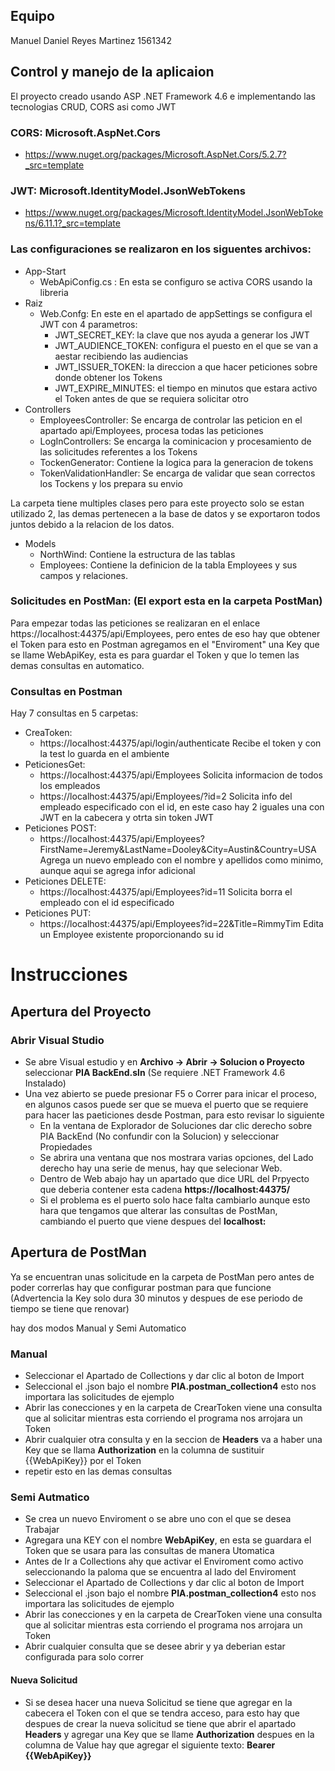 ## Equipo
Manuel Daniel Reyes Martinez 1561342

## Control y manejo de la aplicaion
El proyecto creado usando ASP .NET Framework 4.6 e implementando las tecnologias CRUD, CORS asi como JWT

### CORS: Microsoft.AspNet.Cors
  * https://www.nuget.org/packages/Microsoft.AspNet.Cors/5.2.7?_src=template
  
### JWT: Microsoft.IdentityModel.JsonWebTokens
  * https://www.nuget.org/packages/Microsoft.IdentityModel.JsonWebTokens/6.11.1?_src=template

### Las configuraciones se realizaron en los siguentes archivos:
* App-Start
  * WebApiConfig.cs : En esta se configuro se activa CORS usando la libreria
* Raiz
  * Web.Confg: En este en el apartado de appSettings se configura el JWT con 4 parametros:
    * JWT_SECRET_KEY: la clave que nos ayuda a generar los JWT
    * JWT_AUDIENCE_TOKEN: configura el puesto en el que se van a aestar recibiendo las audiencias
    * JWT_ISSUER_TOKEN: la direccion a que hacer peticiones sobre donde obtener los Tokens
    * JWT_EXPIRE_MINUTES: el tiempo en minutos que estara activo el Token antes de que se requiera solicitar otro
* Controllers
  * EmployeesController: Se encarga de controlar las peticion en el apartado api/Employees, procesa todas las peticiones
  * LogInControllers: Se encarga la cominicacion y procesamiento de las solicitudes referentes a los Tokens
  * TockenGenerator: Contiene la logica para la generacion de tokens
  * TokenValidationHandler: Se encarga de validar que sean correctos los Tockens y los prepara su envio

La carpeta tiene multiples clases pero para este proyecto solo se estan utilizado 2, las demas pertenecen a la base de
datos y se exportaron todos juntos debido a la relacion de los datos.
* Models
  * NorthWind: Contiene la estructura de las tablas
  * Employees: Contiene la definicion de la tabla Employees y sus campos y relaciones.

### Solicitudes en PostMan: (El export esta en la carpeta PostMan)

Para empezar todas las peticiones se realizaran en el enlace https://localhost:44375/api/Employees, pero entes de eso
hay que obtener el Token para esto en Postman agregamos en el "Enviroment" una Key que se llame WebApiKey, esta es para
guardar el Token y que lo temen las demas consultas en automatico.

### Consultas en Postman
Hay 7 consultas en 5 carpetas:
* CreaToken:
  * https://localhost:44375/api/login/authenticate Recibe el token y con la test lo guarda en el ambiente
* PeticionesGet:
  * https://localhost:44375/api/Employees Solicita informacion de todos los empleados
  * https://localhost:44375/api/Employees/?id=2 Solicita info del empleado especificado con el id, en este caso hay 2 iguales una con JWT en la cabecera y otrta sin token JWT
* Peticiones POST:
  * https://localhost:44375/api/Employees?FirstName=Jeremy&LastName=Dooley&City=Austin&Country=USA Agrega un nuevo empleado con el nombre y apellidos como minimo, aunque aqui se agrega infor adicional
* Peticiones DELETE:
  * https://localhost:44375/api/Employees?id=11 Solicita borra el empleado con el id especificado
* Peticiones PUT:
  * https://localhost:44375/api/Employees?id=22&Title=RimmyTim Edita un Employee existente proporcionando su id

# Instrucciones

## Apertura del Proyecto

### Abrir Visual Studio
* Se abre Visual estudio y en **Archivo -> Abrir -> Solucion o Proyecto** seleccionar __PIA BackEnd.sln__ (Se requiere .NET Framework 4.6 Instalado)
* Una vez abierto se puede presionar F5 o Correr para inicar el proceso, en algunos casos puede ser que se mueva el puerto que se requiere para hacer las paeticiones desde Postman, para esto revisar lo siguiente
  * En la ventana de Explorador de Soluciones dar clic derecho sobre PIA BackEnd (No confundir con la Solucion) y seleccionar Propiedades
  * Se abrira una ventana que nos mostrara varias opciones, del Lado derecho hay una serie de menus, hay que selecionar Web.
  * Dentro de Web abajo hay un apartado que dice URL del Prpyecto que deberia contener esta cadena __https://localhost:44375/__
  * Si el problema es el puerto solo hace falta cambiarlo aunque esto hara que tengamos que alterar las consultas de PostMan, cambiando el puerto que viene despues del **localhost:**

## Apertura de PostMan
Ya se encuentran unas solicitude en la carpeta de PostMan pero antes de poder correrlas hay que configurar postman para que funcione
(Advertencia la Key solo dura 30 minutos y despues de ese periodo de tiempo se tiene que renovar)

hay dos modos Manual y Semi Automatico
### Manual
* Seleccionar el Apartado de Collections y dar clic al boton de Import
* Seleccional el .json bajo el nombre **PIA.postman_collection4** esto nos importara las solicitudes de ejemplo
* Abrir las conecciones y en la carpeta de CrearToken viene una consulta que al solicitar mientras esta corriendo el programa nos arrojara un Token
* Abrir cualquier otra consulta y en la seccion de **Headers** va a haber una Key que se llama __Authorization__ en la columna de sustituir {{WebApiKey}} por el Token
* repetir esto en las demas consultas

### Semi Autmatico
* Se crea un nuevo Enviroment o se abre uno con el que se desea Trabajar
* Agregara una KEY con el nombre **WebApiKey**, en esta se guardara el Token que se usara para las consultas de manera Utomatica
* Antes de Ir a Collections ahy que activar el Enviroment como activo seleccionando la paloma que se encuentra al lado del Enviroment
* Seleccionar el Apartado de Collections y dar clic al boton de Import
* Seleccional el .json bajo el nombre **PIA.postman_collection4** esto nos importara las solicitudes de ejemplo
* Abrir las conecciones y en la carpeta de CrearToken viene una consulta que al solicitar mientras esta corriendo el programa nos arrojara un Token
* Abrir cualquier consulta que se desee abrir y ya deberian estar configurada para solo correr

#### Nueva Solicitud
* Si se desea hacer una nueva Solicitud se tiene que agregar en la cabecera el Token con el que se tendra acceso, para esto hay que despues de crear la nueva solicitud se tiene que abrir el apartado **Headers** y agregar una Key que se llame __Authorization__ despues en la columna de Value hay que agregar el siguiente texto: __Bearer {{WebApiKey}}__

